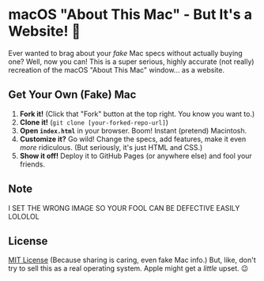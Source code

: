 # macOS "About This Mac" - But It's a Website! 🤪

Ever wanted to brag about your *fake* Mac specs without actually buying one?  Well, now you can!  This is a super serious, highly accurate (not really) recreation of the macOS "About This Mac" window... as a website.

## Get Your Own (Fake) Mac

1.  **Fork it!** (Click that "Fork" button at the top right. You know you want to.)
2.  **Clone it!** (`git clone [your-forked-repo-url]`)
3.  **Open `index.html`** in your browser. Boom! Instant (pretend) Macintosh.
4.  **Customize it?** Go wild! Change the specs, add features, make it even *more* ridiculous.  (But seriously, it's just HTML and CSS.)
5.  **Show it off!** Deploy it to GitHub Pages (or anywhere else) and fool your friends.

## Note

I SET THE WRONG IMAGE SO YOUR FOOL CAN BE DEFECTIVE EASILY LOLOLOL

## License

[MIT License](LICENSE) (Because sharing is caring, even fake Mac info.)  But, like, don't try to sell this as a real operating system.  Apple might get a *little* upset. 😉


